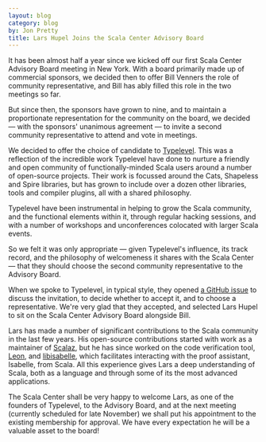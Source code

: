 ```yaml
---
layout: blog
category: blog
by: Jon Pretty
title: Lars Hupel Joins the Scala Center Advisory Board
---
```


It has been almost half a year since we kicked off our first Scala Center
Advisory Board meeting in New York. With a board primarily made up of
commercial sponsors, we decided then to offer Bill Venners the role of
community representative, and Bill has ably filled this role in the two
meetings so far.

But since then, the sponsors have grown to nine, and to maintain a
proportionate representation for the community on the board, we decided — with
the sponsors' unanimous agreement — to invite a second community representative
to attend and vote in meetings.

We decided to offer the choice of candidate to
[Typelevel](http://typelevel.org/). This was a reflection of the incredible
work Typelevel have done to nurture a friendly and open community of
functionally-minded Scala users around a number of open-source projects. Their
work is focussed around the Cats, Shapeless and Spire libraries, but has grown
to include over a dozen other libraries, tools and compiler plugins, all with
a shared philosophy.

Typelevel have been instrumental in helping to grow the Scala community, and
the functional elements within it, through regular hacking sessions, and with a
number of workshops and unconferences colocated with larger Scala events.

So we felt it was only appropriate — given Typelevel's influence, its track
record, and the philosophy of welcomeness it shares with the Scala Center —
that they should choose the second community representative to the Advisory
Board.

When we spoke to Typelevel, in typical style, they opened [a GitHub
issue](https://github.com/typelevel/general/issues/42) to discuss the
invitation, to decide whether to accept it, and to choose a representative.
We're very glad that they accepted, and selected Lars Hupel to sit on the Scala
Center Advisory Board alongside Bill.

Lars has made a number of significant contributions to the Scala community in
the last few years. His open-source contributions started with work as a
maintainer of [Scalaz](https://github.com/scalaz/scalaz), but he has since
worked on the code verification tool, [Leon](http://leon.epfl.ch/), and
[libisabelle](http://lars.hupel.info/libisabelle/), which facilitates
interacting with the proof assistant, Isabelle, from Scala. All this experience
gives Lars a deep understanding of Scala, both as a language and through some
of its the most advanced applications.

The Scala Center shall be very happy to welcome Lars, as one of the founders of
Typelevel, to the Advisory Board, and at the next meeting (currently scheduled
for late November) we shall put his appointment to the existing membership for
approval. We have every expectation he will be a valuable asset to the board!

